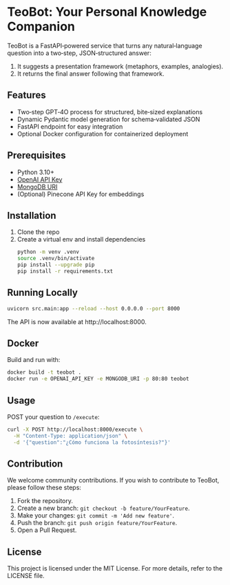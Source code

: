 # TeoBot: Your Personal Knowledge Companion

TeoBot is a FastAPI‑powered service that turns any natural‑language question into a two‑step, JSON‑structured answer:
1. It suggests a presentation framework (metaphors, examples, analogies).
2. It returns the final answer following that framework.

## Features

- Two‑step GPT‑4O process for structured, bite‑sized explanations  
- Dynamic Pydantic model generation for schema‑validated JSON  
- FastAPI endpoint for easy integration  
- Optional Docker configuration for containerized deployment  

## Prerequisites

- Python 3.10+  
- [OpenAI API Key](https://platform.openai.com/docs/api-reference/authentication)  
- [MongoDB URI](https://www.mongodb.com/docs/atlas/getting-started/)  
- (Optional) Pinecone API Key for embeddings  

## Installation

1. Clone the repo  
2. Create a virtual env and install dependencies  
   ```sh
   python -m venv .venv
   source .venv/bin/activate
   pip install --upgrade pip
   pip install -r requirements.txt
   ```

## Running Locally
```sh
uvicorn src.main:app --reload --host 0.0.0.0 --port 8000
```
The API is now available at http://localhost:8000.

## Docker
Build and run with:
```sh
docker build -t teobot .
docker run -e OPENAI_API_KEY -e MONGODB_URI -p 80:80 teobot
```

## Usage
POST your question to `/execute`:
```sh
curl -X POST http://localhost:8000/execute \
  -H "Content-Type: application/json" \
  -d '{"question":"¿Cómo funciona la fotosíntesis?"}'
```

## Contribution

We welcome community contributions. If you wish to contribute to TeoBot, please follow these steps:

1. Fork the repository.
2. Create a new branch: `git checkout -b feature/YourFeature`.
3. Make your changes: `git commit -m 'Add new feature'`.
4. Push the branch: `git push origin feature/YourFeature`.
5. Open a Pull Request.

## License

This project is licensed under the MIT License. For more details, refer to the LICENSE file.

